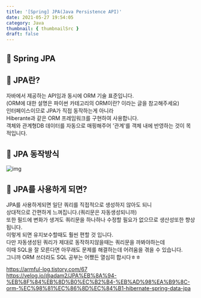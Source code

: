 ```yaml
---
title: '[Spring] JPA(Java Persistence API)'
date: 2021-05-27 19:54:05
category: Java
thumbnail: { thumbnailSrc }
draft: false
---
```

## 🌟 Spring JPA


## 🎯 JPA란?
자바에서 제공하는 API임과 동시에 ORM 기술 표준입니다.<br>
(ORM에 대한 설명은 파이썬 카테고리의 ORM이란? 이라는 글을 참고해주세요)<br>
인터페이스이므로 JPA가 직접 동작하는게 아니라 <br>
Hiberante과 같은 ORM 프레임워크를 구현하여 사용합니다.<br>
객체와 관계형DB 데이터를 자동으로 매핑해주어 '관계'를 객체 내에 반영하는 것이 목적입니다.<br>


## 🎯 JPA 동작방식
![img](../../assets/image/0525TIL_img.jpeg)



## 🎯 JPA를 사용하게 되면?
JPA를 사용하게되면 일단 쿼리를 직접적으로 생성하지 않아도 되니<br> 
상대적으로 간편하게 느껴집니다.(쿼리문은 자동생성되니까)<br>
또한 필드에 변화가 생겨도 쿼리문을 하나하나 수정할 필요가 없으므로 생산성또한 향상됩니다.<br> 이렇게 되면 유지보수할때도 훨씬 편할 것 입니다.<br> 
다만 자동생성된 쿼리가 제대로 동작하지않을때는 쿼리문을 까봐야하는데<br> 
이때 SQL을 잘 모른다면 아무래도 문제를 해결하는데 어려움을 겪을 수 있습니다.<br> 
그니까 ORM 쓰더라도 SQL 공부는 어쨌든 열심히 합시다ㅎㅎ<br> 


https://armful-log.tistory.com/67
https://velog.io/@adam2/JPA%EB%8A%94-%EB%8F%84%EB%8D%B0%EC%B2%B4-%EB%AD%98%EA%B9%8C-orm-%EC%98%81%EC%86%8D%EC%84%B1-hibernate-spring-data-jpa